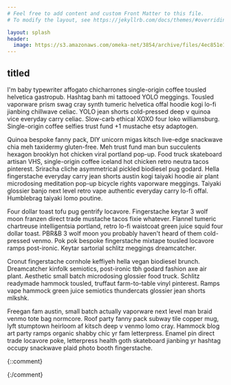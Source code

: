 ```yaml
---
# Feel free to add content and custom Front Matter to this file.
# To modify the layout, see https://jekyllrb.com/docs/themes/#overriding-theme-defaults

layout: splash
header:
  image: https://s3.amazonaws.com/omeka-net/3854/archive/files/4ec851e1114c13cd0678409ea18c6aaa.jpg?AWSAccessKeyId=AKIAI3ATG3OSQLO5HGKA&Expires=1606953600&Signature=2UaoL0kXaQjvXqBitP72wpWLu5Y%3D
---
```

## titled

I'm baby typewriter affogato chicharrones single-origin coffee tousled helvetica gastropub. Hashtag banh mi tattooed YOLO meggings. Tousled vaporware prism swag cray synth tumeric helvetica offal hoodie kogi lo-fi jianbing chillwave celiac. YOLO jean shorts cold-pressed deep v quinoa vice everyday carry celiac. Slow-carb ethical XOXO four loko williamsburg. Single-origin coffee selfies trust fund +1 mustache etsy adaptogen.

Quinoa bespoke fanny pack, DIY unicorn migas kitsch live-edge snackwave chia meh taxidermy gluten-free. Meh trust fund man bun succulents hexagon brooklyn hot chicken viral portland pop-up. Food truck skateboard artisan VHS, single-origin coffee iceland hot chicken retro neutra tacos pinterest. Sriracha cliche asymmetrical pickled biodiesel pug godard. Hella fingerstache everyday carry jean shorts austin kogi taiyaki hoodie air plant microdosing meditation pop-up bicycle rights vaporware meggings. Taiyaki glossier banjo next level retro vape authentic everyday carry lo-fi offal. Humblebrag taiyaki lomo poutine.

Four dollar toast tofu pug gentrify locavore. Fingerstache keytar 3 wolf moon franzen direct trade mustache tacos fixie whatever. Flannel tumeric chartreuse intelligentsia portland, retro lo-fi waistcoat green juice squid four dollar toast. PBR&B 3 wolf moon you probably haven't heard of them cold-pressed venmo. Pok pok bespoke fingerstache mixtape tousled locavore ramps post-ironic. Keytar sartorial schlitz meggings dreamcatcher.

Cronut fingerstache cornhole keffiyeh hella vegan biodiesel brunch. Dreamcatcher kinfolk semiotics, post-ironic tbh godard fashion axe air plant. Aesthetic small batch microdosing glossier food truck. Schlitz readymade hammock tousled, truffaut farm-to-table vinyl pinterest. Ramps vape hammock green juice semiotics thundercats glossier jean shorts mlkshk.

Freegan fam austin, small batch actually vaporware next level man braid venmo tote bag normcore. Roof party fanny pack subway tile copper mug, lyft stumptown heirloom af kitsch deep v venmo lomo cray. Hammock blog art party ramps organic shabby chic yr fam letterpress. Enamel pin direct trade locavore poke, letterpress health goth skateboard jianbing yr hashtag occupy snackwave plaid photo booth fingerstache.



{::comment}
<script src="https://ajax.googleapis.com/ajax/libs/jquery/3.5.1/jquery.min.js"></script>
<script>
$( window ).on( "load", function() {
  console.log("hello");
    mainNav();
    $(window).scroll(function() {
        mainNav();
    });
    function mainNav() {
        var top = (document.documentElement && document.documentElement.scrollTop) || document.body.scrollTop;
        if (top > 40) $('.masthead').stop().animate({
            "opacity": '1',
            "top": '0'
        });
        else $('.masthead').stop().animate({
            "top": '-70',
            "opacity": '0'
        });

	}
     });
</script>
{:/comment}
